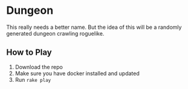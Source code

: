 # Dungeon

This really needs a better name. But the idea of this will be a randomly generated dungeon crawling roguelike.

## How to Play

1. Download the repo
2. Make sure you have docker installed and updated
3. Run `rake play`